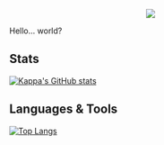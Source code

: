 <p align="center">
  <img src="https://user-images.githubusercontent.com/72104527/148458710-095e20ba-44e2-4cc3-bd22-f46bae3805b1.png">
</p>

Hello... world?

## Stats
[![Kappa's GitHub stats](https://github-readme-stats.vercel.app/api?username=francescocappetti&theme=tokyonight)](https://github.com/anuraghazra/github-readme-stats)

## Languages & Tools
[![Top Langs](https://github-readme-stats.vercel.app/api/top-langs/?username=francescocappetti&theme=tokyonight)](https://github.com/anuraghazra/github-readme-stats)
